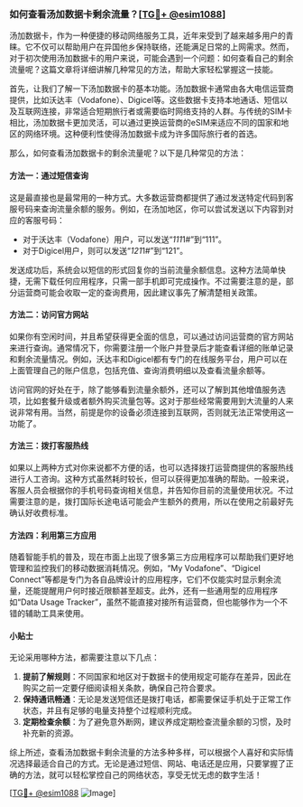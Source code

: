 ### 如何查看汤加数据卡剩余流量？[[TG💪+ @esim1088](https://t.me/s/esim1088)]

汤加数据卡，作为一种便捷的移动网络服务工具，近年来受到了越来越多用户的青睐。它不仅可以帮助用户在异国他乡保持联络，还能满足日常的上网需求。然而，对于初次使用汤加数据卡的用户来说，可能会遇到一个问题：如何查看自己的剩余流量呢？这篇文章将详细讲解几种常见的方法，帮助大家轻松掌握这一技能。

首先，让我们了解一下汤加数据卡的基本功能。汤加数据卡通常由各大电信运营商提供，比如沃达丰（Vodafone）、Digicel等。这些数据卡支持本地通话、短信以及互联网连接，非常适合短期旅行者或需要临时网络支持的人群。与传统的SIM卡相比，汤加数据卡更加灵活，可以通过更换运营商的eSIM来适应不同的国家和地区的网络环境。这种便利性使得汤加数据卡成为许多国际旅行者的首选。

那么，如何查看汤加数据卡的剩余流量呢？以下是几种常见的方法：

#### 方法一：通过短信查询

这是最直接也是最常用的一种方式。大多数运营商都提供了通过发送特定代码到客服号码来查询流量余额的服务。例如，在汤加地区，你可以尝试发送以下内容到对应的客服号码：

- 对于沃达丰（Vodafone）用户，可以发送“*111*1#”到“111”。
- 对于Digicel用户，则可以发送“*121*1#”到“121”。

发送成功后，系统会以短信的形式回复你的当前流量余额信息。这种方法简单快捷，无需下载任何应用程序，只需一部手机即可完成操作。不过需要注意的是，部分运营商可能会收取一定的查询费用，因此建议事先了解清楚相关政策。

#### 方法二：访问官方网站

如果你有空闲时间，并且希望获得更全面的信息，可以通过访问运营商的官方网站来进行查询。通常情况下，你需要注册一个账户并登录后才能查看详细的账单记录和剩余流量情况。例如，沃达丰和Digicel都有专门的在线服务平台，用户可以在上面管理自己的账户信息，包括充值、查询消费明细以及查看流量余额等。

访问官网的好处在于，除了能够看到流量余额外，还可以了解到其他增值服务选项，比如套餐升级或者额外购买流量包等。这对于那些经常需要用到大流量的人来说非常有用。当然，前提是你的设备必须连接到互联网，否则就无法正常使用这一功能了。

#### 方法三：拨打客服热线

如果以上两种方式对你来说都不方便的话，也可以选择拨打运营商提供的客服热线进行人工咨询。这种方式虽然耗时较长，但可以获得更加准确的帮助。一般来说，客服人员会根据你的手机号码查询相关信息，并告知你目前的流量使用状况。不过需要注意的是，拨打国际长途电话可能会产生额外的费用，所以在使用之前最好先确认好收费标准。

#### 方法四：利用第三方应用

随着智能手机的普及，现在市面上出现了很多第三方应用程序可以帮助我们更好地管理和监控我们的移动数据消耗情况。例如，“My Vodafone”、“Digicel Connect”等都是专门为各自品牌设计的应用程序，它们不仅能实时显示剩余流量，还能提醒用户何时接近限额甚至超支。此外，还有一些通用型的应用程序如“Data Usage Tracker”，虽然不能直接对接所有运营商，但也能够作为一个不错的辅助工具来使用。

#### 小贴士

无论采用哪种方法，都需要注意以下几点：

1. **提前了解规则**：不同国家和地区对于数据卡的使用规定可能存在差异，因此在购买之前一定要仔细阅读相关条款，确保自己符合要求。
2. **保持通讯畅通**：无论是发送短信还是拨打电话，都需要保证手机处于正常工作状态，并且有足够的电量支持整个过程顺利完成。
3. **定期检查余额**：为了避免意外断网，建议养成定期检查流量余额的习惯，及时补充新的资源。

综上所述，查看汤加数据卡剩余流量的方法多种多样，可以根据个人喜好和实际情况选择最适合自己的方式。无论是通过短信、网站、电话还是应用，只要掌握了正确的方法，就可以轻松掌控自己的网络状态，享受无忧无虑的数字生活！

[[TG💪+ @esim1088](https://t.me/s/esim1088) ![Image](https://i.postimg.cc/4NQfJmqS/Snipaste-2025-05-13-00-14-12.png)]
